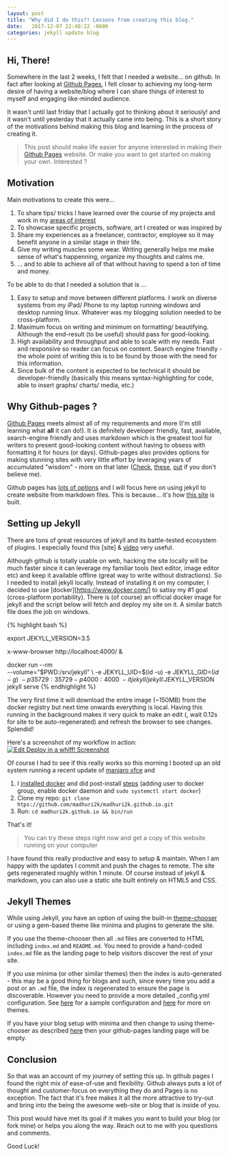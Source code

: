 ```yaml
---
layout: post
title: "Why did I do this?! Lessons from creating this blog."
date:   2017-12-07 22:40:22 -0600
categories: jekyll update blog
---
```


## Hi, There!

Somewhere in the last 2 weeks, I felt that I needed a website... on github. In fact after looking at [Github Pages], I felt closer to achieving my long-term desire of having a website/blog where I can share things of interest to myself and engaging like-minded audience.

It wasn't until last friday that I actually got to thinking about it seriously! and it wasn't until yesterday that it actually came into being. This is a short story of the motivations behind making this blog and learning in the process of creating it. 

>This post should make life easier for anyone interested in making their [Github Pages] website. Or make you want to get started on making your own. Interested ?

## Motivation

Main motivations to create this were...
1. To share tips/ tricks I have learned over the course of my projects and work in my [areas of interest](/about)
1. To showcase specific projects, software, art I created or was inspired by
1. Share my experiences as a freelancer, contractor, employee so it may benefit anyone in a similar stage in their life.
1. Give my writing muscles some wear. Writing generally helps me make sense of what's happenning, organize my thoughts and calms me.
1. ... and to able to achieve all of that without having to spend a ton of time and money.

To be able to do that I needed a solution that is ...
1. Easy to setup and move between different platforms. I work on diverse systems from my iPad/ Phone to my laptop running windows and desktop running linux. Whatever was my blogging solution needed to be cross-platform.
2. Maximum focus on writing and minimum on formatting/ beautifying. Although the end-result (to be useful) should pass for good-looking.
3. High availability and throughput and able to scale with my needs. Fast and responsive so reader can focus on content. Search engine friendly - the whole point of writing this is to be found by those with the need for this information.
4. Since bulk of the content is expected to be technical it should be developer-friendly (basically this means syntax-highlighting for code, able to insert graphs/ charts/ media, etc.)

## Why Github-pages ?

[Github Pages] meets almost all of my requirements and more (I'm still learning what **all** it can do!). It is definitely developer friendly, fast, available, search-engine friendly and uses markdown which is the greatest tool for writers to present good-looking content without having to obsess with formatting it for hours (or days). Github-pages also provides options for making stunning sites with very little effort by leveraging years of accumulated "wisdom" - more on that later ([Check], [these], [out] if you don't believe me).

[Github Pages]: https://pages.github.com
[Check]: https://programminghistorian.org/
[these]: https://evanwill.github.io
[out]: https://software-carpentry.org

Github pages has [lots of options](https://github.com/madhuri2k/experience-experiment/blob/gh-pages/README.md#github-pages) and I will focus here on using jekyll to create website from markdown files. This is because... it's how [this site](https://github.com/madhuri2k/madhuri2k.github.io) is built.

## Setting up Jekyll

There are tons of great resources of jekyll and its battle-tested ecosystem of plugins. I especially found this [site] & [video] very useful. 

Although github is totally usable on web, hacking the site locally will be much faster since it can leverage my familiar tools (text editor, image editor etc) and keep it available offline (great way to write without distractions). So I needed to install jekyll locally. Instead of installing it on my computer, I decided to use [docker][https://www.docker.com/] to satisy my #1 goal (cross-platform portability). There is (of course) an official docker image for jekyll and the script below will fetch and deploy my site on it. A similar batch file does the job on windows.

{% highlight bash %}

export JEKYLL_VERSION=3.5

x-www-browser http://localhost:4000/ &

docker run --rm \
  --volume="$PWD:/srv/jekyll" \
  -e JEKYLL_UID=$(id -u) -e JEKYLL_GID=$(id -g) \
  -p 35729:35729 -p 4000:4000 \
  -it jekyll/jekyll:$JEKYLL_VERSION \
  jekyll serve
{% endhighlight %}

The very first time it will download the entire image (~150MB) from the docker registry but next time onwards everything is local. Having this running in the background makes it very quick to make an edit (, wait 0.12s for site to be auto-regenerated) and refresh the browser to see changes. Splendid!

Here's a screenshot of my workflow in action:
[![Edit Deploy in a whiff! Screenshot](https://i.imgur.com/rfQMd5l.png)](https://i.imgur.com/rfQMd5l.png)

Of course I had to see if this really works so this morning I booted up an old system running a recent update of [manjaro xfce](https://manjaro.org) and 
1. I [installed docker] and did post-install [steps](1) (adding user to docker group, enable  docker daemon and `sudo systemctl start docker`)
2. Clone my repo: `git clone htps://github.com/madhuri2k/madhuri2k.github.io.git`
3. Run: `cd madhuri2k.github.io && bin/run`

[aite]: https://evanwill.github.io/go-go-ghpages/
[video]: https://www.youtube.com/watch?v=SWVjQsvQocA
[installed docker]: https://docs.docker.com/engine/installation/
[1]: https://docs.docker.com/engine/installation/linux/linux-postinstall/

That's it! 

> You can try these steps right now and get a copy of this website running on your computer

I have found this really productive and easy to setup & maintain. When I am happy with the updates I commit and push the chages to remote. The site gets regenerated roughly within 1 minute. Of course instead of jekyll & markdown, you can also use a static site built entirely on HTML5 and CSS.

## Jekyll Themes

While using Jekyll, you have an option of using the built-in [theme-chooser] or using a gem-based theme like minima and plugins to generate the site. 

If you use the theme-chooser then all `.md` files are converted to HTML including `index.md` and `README.md`. You need to provide a hand-coded `index.md` file as the landing page to help visitors discover the rest of your site.

If you use minima (or other similar themes) then the index is auto-generated - this may be a good thing for blogs and such, since every time you add a post or an `.md` file, the index is regenerated to ensure the page is discoverable. However you need to provide a more detailed _config.yml configuration. See [here][jt2] for a sample configuration and [here][jt1] for more on themes.

If you have your blog setup with minima and then change to using theme-chooser as described [here][theme-chooser] then your github-pages landing page will be empty.

[theme-chooser]: https://help.github.com/articles/adding-a-jekyll-theme-to-your-github-pages-site-with-the-jekyll-theme-chooser/
[jt1]: https://evanwill.github.io/go-go-ghpages/3-jekyll.html
[jt2]: https://evanwill.github.io/go-go-ghpages/5-reference.html#Themes

## Conclusion

So that was an account of my journey of setting this up. In github pages I found the right mix of ease-of-use and flexibility. Github always puts a lot of thought and customer-focus on everything they do and Pages is no exception. The fact that it's free makes it all the more attractive to try-out and bring into the being the awesome web-site or blog that is inside of you.

This post would have met its goal if it makes you want to build your blog (or fork mine) or helps you along the way. Reach out to me with you questions and comments.

Good Luck!
